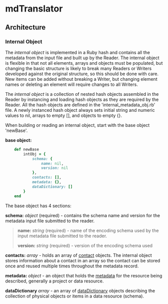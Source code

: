 # mdTranslator

## Architecture

### Internal Object

The *internal object* is implemented in a Ruby hash and contains all the metadata from the input file and built up by the Reader. The internal object is flexible in that not all elements, arrays and objects must be populated, but changing the basic structure is likely to break many Readers or Writers developed against the original structure, so this should be done with care. New items can be added without breaking a Writer, but changing element names or deleting an element will require changes to all Writers.

The *internal object* is a collection of nested hash objects assembled in the Reader by instancing and loading hash objects as they are required by the Reader.  All the hash objects are defined in the 'internal_metadata_obj.rb' file.  A newly instanced hash object always sets initial string and numeric values to nil, arrays to empty [], and objects to empty {}.

When building or reading an internal object, start with the base object 'newBase'.

**base object:**

````ruby
    def newBase
        intObj = {
            schema: {
                name: nil,
                version: nil
            },
            contacts: [],
            metadata: {},
            dataDictionary: []
        }
    end
````

The base object has 4 sections:

**schema:** *object* (required) - contains the schema name and version for the metadata input file submitted to the reader.

> __name:__ *string* (required) - name of the encoding schema used by the input metadata file submitted to the reader.
>
> __version:__ *string* (required) - version of the encoding schema used

__contacts:__ *array* - holds an array of [contact](mdtranslator/contact.md) objects.  The internal object stores information about a contact in an array so the contact can be stored once and reused multiple times throughout the metadata record.

__metadata:__ *object* - an object that holds the [metadata](../mdtranslator/metadata.md) for the resource being described, generally a project or data resource.

__dataDictionary__ *array* - an array of [dataDictionary](../mdtranslator/dataDictionary.md) objects describing the collection of physical objects or items in a data resource (schema).


